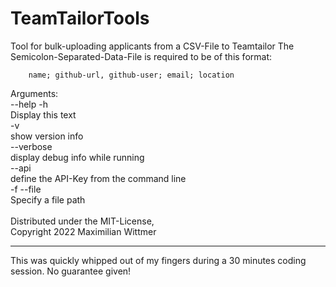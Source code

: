 # TeamTailorTools
Tool for bulk-uploading applicants from a CSV-File to Teamtailor
The Semicolon-Separated-Data-File is required to be of this format: 

        name; github-url, github-user; email; location

Arguments:<br>
        --help -h <br>
                Display this text<br>
        -v<br>
                show version info<br>
        --verbose<br>
                display debug info while running<br>
        --api<br>
                define the API-Key from the command line<br>
        -f --file<br>
                Specify a file path<br>
<br>
Distributed under the MIT-License, <br>
Copyright 2022 Maximilian Wittmer<br>

----

This was quickly whipped out of my fingers during a 30 minutes coding session. No guarantee given!
